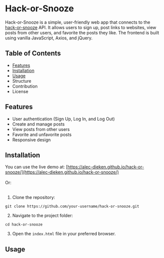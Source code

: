 # Hack-or-Snooze
Hack-or-Snooze is a simple, user-friendly web app that connects to the [hack-or-snooze](https://hackorsnoozev3.docs.apiary.io/) API. It allows users to sign up, post links to websites, view posts from other users, and favorite the posts they like. The frontend is built using vanilla JavaScript, Axios, and jQuery.

## Table of Contents
- [Features](#features)
- [Installation](#installation)
- [Usage](#usage)
- Structure
- Contribution
- License

## Features
- User authentication (Sign Up, Log In, and Log Out)
- Create and manage posts
- View posts from other users
- Favorite and unfavorite posts
- Responsive design

## Installation
You can use the live demo at: [https://alec-dieken.github.io/hack-or-snooze/](https://alec-dieken.github.io/hack-or-snooze/)
<br/><br/>
Or:
<br/><br/>
1. Clone the repository:
```
git clone https://github.com/your-username/hack-or-snooze.git
```
2. Navigate to the project folder:
```
cd hack-or-snooze
```
3. Open the `index.html` file in your preferred browser.

## Usage
